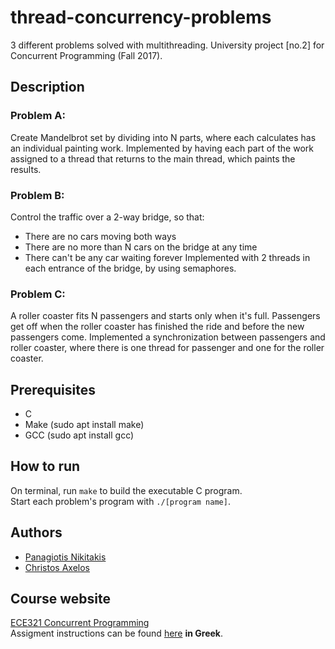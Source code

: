 # thread-concurrency-problems
3 different problems solved with multithreading. University project [no.2] for Concurrent Programming (Fall 2017).

## Description
### Problem A: 
Create Mandelbrot set by dividing into N parts, where each calculates has an individual painting work. Implemented by having each part of the work assigned to a thread that returns to the main thread, which paints the results. 

### Problem B:
Control the traffic over a 2-way bridge, so that:
- There are no cars moving both ways
- There are no more than N cars on the bridge at any time
- There can't be any car waiting forever
Implemented with 2 threads in each entrance of the bridge, by using semaphores.

### Problem C:
A roller coaster fits N passengers and starts only when it's full. Passengers get off when the roller coaster has finished the ride and before the new passengers come. Implemented a synchronization between passengers and roller coaster, where there is one thread for passenger and one for the roller coaster.

## Prerequisites
- C
- Make (sudo apt install make)
- GCC (sudo apt install gcc)

## How to run
On terminal, run `make` to build the executable C program.  
Start each problem's program with `./[program name]`.

## Authors
- [Panagiotis Nikitakis](https://www.linkedin.com/in/panagiotis-nikitakis/)
- [Christos Axelos](https://linkedin.com/in/christos-axelos-748386149)

## Course website
[ECE321 Concurrent Programming](https://www.e-ce.uth.gr/studies/undergraduate/courses/ece321/?lang=en)  
Assigment instructions can be found [here](https://github.com/pnikitakis/multithreading-intepreter/blob/main/assigment_instructions_GR.pdf) **in Greek**.
